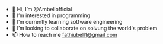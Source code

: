 - 👋 Hi, I’m @Ambellofficial
- 👀 I’m interested in programming
- 🌱 I’m currently learning sotfware engineering
- 💞️ I’m looking to collaborate on solvung the world's problem
- 📫 How to reach me fathiubell1@gmail.com

<!---
Ambellofficial/Ambellofficial is a ✨ special ✨ repository because its `README.md` (this file) appears on your GitHub profile.
You can click the Preview link to take a look at your changes.
--->
